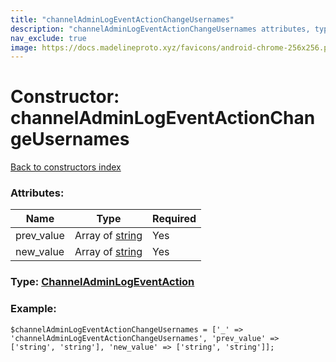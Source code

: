 ```yaml
---
title: "channelAdminLogEventActionChangeUsernames"
description: "channelAdminLogEventActionChangeUsernames attributes, type and example"
nav_exclude: true
image: https://docs.madelineproto.xyz/favicons/android-chrome-256x256.png
---
```

# Constructor: channelAdminLogEventActionChangeUsernames  
[Back to constructors index](/API_docs/constructors/index.html)



### Attributes:

| Name     |    Type       | Required |
|----------|---------------|----------|
|prev\_value|Array of [string](/API_docs/types/string.html) | Yes|
|new\_value|Array of [string](/API_docs/types/string.html) | Yes|



### Type: [ChannelAdminLogEventAction](/API_docs/types/ChannelAdminLogEventAction.html)


### Example:

```
$channelAdminLogEventActionChangeUsernames = ['_' => 'channelAdminLogEventActionChangeUsernames', 'prev_value' => ['string', 'string'], 'new_value' => ['string', 'string']];
```  
